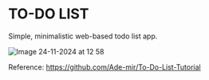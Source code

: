 # TO-DO LIST
Simple, minimalistic web-based todo list app.

![Image 24-11-2024 at 12 58](https://github.com/user-attachments/assets/76ee020f-a3e4-445e-ae7a-fd7131a01eac)


Reference: https://github.com/Ade-mir/To-Do-List-Tutorial

